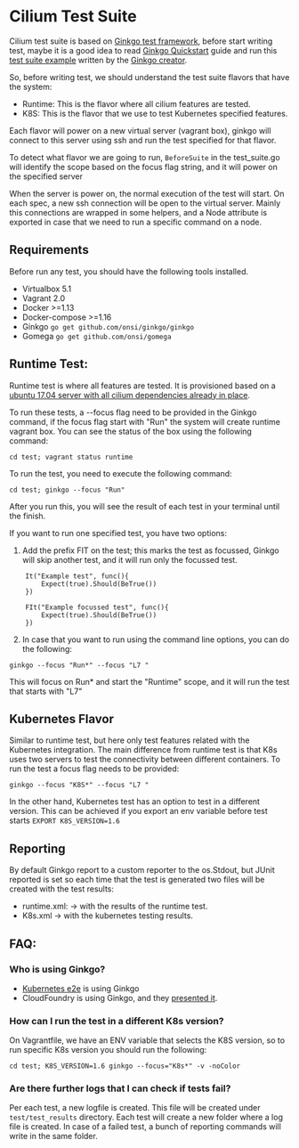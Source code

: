 # Cilium Test Suite

Cilium test suite is based on [Ginkgo test
framework](https://onsi.github.io/ginkgo/), before start writing test, maybe it
is a good idea to read [Ginkgo
Quickstart](https://onsi.github.io/ginkgo/#getting-started-writing-your-first-test)
guide and run this [test suite
example](https://github.com/onsi/composition-ginkgo-example) written by the
[Ginkgo creator](https://github.com/onsi/).

So, before writing test, we should understand the test suite flavors that have
the system:

- Runtime: This is the flavor where all cilium features are tested.
- K8S: This is the flavor that we use to test Kubernetes specified features.

Each flavor will power on a new virtual server (vagrant box), ginkgo will
connect to this server using ssh and run the test specified for that flavor.

To detect what flavor we are going to run, `BeforeSuite` in the test_suite.go
will identify the scope based on the focus flag string, and it will power on
the specified server

When the server is power on, the normal execution of the test will start. On
each spec, a new ssh connection will be open to the virtual server. Mainly this
connections are wrapped in some helpers, and a Node attribute is exported in
case that we need to run a specific command on a node.


## Requirements

Before run any test, you should have the following tools installed.

- Virtualbox 5.1
- Vagrant 2.0
- Docker >=1.13
- Docker-compose >=1.16
- Ginkgo `go get github.com/onsi/ginkgo/ginkgo`
- Gomega `go get github.com/onsi/gomega`

## Runtime Test:

Runtime test is where all features are tested. It is provisioned based on a
[ubuntu 17.04 server with all cilium dependencies already in
place](https://github.com/eloycoto/cilium_basebox).

To run these tests, a --focus flag need to be provided in the Ginkgo command,
if the focus flag start with  "Run" the system will create runtime vagrant
box. You can see the status of the box using the following command:

```
cd test; vagrant status runtime
````

To run the test, you need to execute the following command:
```
cd test; ginkgo --focus "Run"
```

After you run this, you will see the result of each test in your terminal until
the finish.

If you want to run one specified test, you have two options:

1) Add the prefix FIT on the test; this marks the test as focussed, Ginkgo will
skip another test, and it will run only the focussed test.
```
	It("Example test", func(){
		Expect(true).Should(BeTrue())
	})

	FIt("Example focussed test", func(){
		Expect(true).Should(BeTrue())
	})
```

2)  In case that you want  to run using the command line options, you can do
the following:

```
ginkgo --focus "Run*" --focus "L7 "
```

This will focus on Run* and start the "Runtime" scope, and it will run the
test that starts with "L7"

## Kubernetes Flavor

Similar to runtime test, but here only test features related with the
Kubernetes integration. The main difference from runtime test is that K8s uses
two servers to test the connectivity between different containers.  To run the
test a focus flag needs to be provided:

```
ginkgo --focus "K8S*" --focus "L7 "
```

In the other hand, Kubernetes test has an option to test in a different
version. This can be achieved if you export an env variable before test starts
`EXPORT K8S_VERSION=1.6`


## Reporting
By default Ginkgo report to a custom reporter to the os.Stdout, but JUnit
reported is set so each time that the test is generated two files will be
created with the test results:

- runtime.xml: -> with the results of the runtime test.
- K8s.xml -> with the kubernetes testing results.

## FAQ:

### Who is using Ginkgo?

- [Kubernetes
  e2e](https://github.com/kubernetes/kubernetes/tree/master/test/e2e) is using
  Ginkgo
- CloudFoundry is using Ginkgo, and they [presented
  it](https://www.youtube.com/watch?v=rGHu8IvGzNM).

### How can I run the test in a  different K8s version?

On Vagrantfile, we have an ENV variable that selects the K8S version, so to run
specific K8s version you should run the following:

```
cd test; K8S_VERSION=1.6 ginkgo --focus="K8s*" -v -noColor
```

### Are there further logs that I can check if tests fail?

Per each test, a new logfile is created. This file will be created under
`test/test_results` directory. Each test will create a new folder where a log
file is created. In case of a failed test, a bunch of reporting commands will
write in the same folder.
